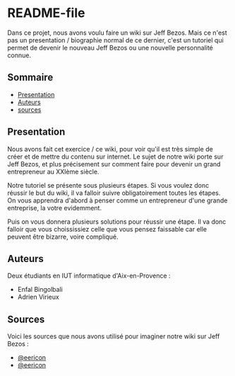 # README-file

Dans ce projet, nous avons voulu faire un wiki sur Jeff Bezos. Mais ce n'est pas un presentation / biographie normal de ce dernier, c'est un tutoriel qui permet de devenir le nouveau Jeff Bezos ou une nouvelle personnalité connue.

## Sommaire
* [Presentation](#presentation)
* [Auteurs](#auteurs)
* [sources](#sources)

## Presentation
Nous avons fait cet exercice / ce wiki, pour voir qu'il est très simple de créer et de mettre du contenu sur internet.
Le sujet de notre wiki porte sur Jeff Bezos, et plus précisement sur comment faire pour devenir un grand entrepreneur au XXIème siècle.

Notre tutoriel se présente sous plusieurs étapes. Si vous voulez donc réussir le but du wiki, il va falloir suivre obligatoirement toutes les étapes.
On vous apprendra d'abord à penser comme un entrepreneur d'une grande entreprise, la votre evidemment.


Puis on vous donnera plusieurs solutions pour réussir une étape. Il va donc falloir que vous choississiez celle que vous pensez faissable car elle peuvent être bizarre, voire compliqué.


## Auteurs
Deux étudiants en IUT informatique d'Aix-en-Provence :
* Enfal Bingolbali
* Adrien Virieux

## Sources
Voici les sources que nous avons utilisé pour imaginer notre wiki sur Jeff Bezos :
* [@eericon](https://fr.wikipedia.org/wiki/Jeff_Bezos)
* [@eericon](https://www.businessinsider.com/we-are-what-we-choose-2010-6?IR=T)
